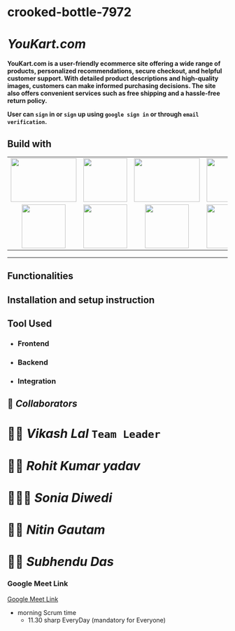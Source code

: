 # crooked-bottle-7972




# _YouKart.com_

**YouKart.com is a user-friendly ecommerce site offering a wide range of products, personalized recommendations, secure checkout, and helpful customer support. With detailed product descriptions and high-quality images, customers can make informed purchasing decisions. The site also offers convenient services such as free shipping and a hassle-free return policy.**

**User can `sign` in or `sign` up using `google sign in` or through `email verification`.**


## Build with

<table  align=center>
  <tr>
 <td align=center> <img src="https://upload.wikimedia.org/wikipedia/commons/thumb/d/d9/Node.js_logo.svg/1280px-Node.js_logo.svg.png"  height=100   width=150 ></td>
     <td align=center> <img src="https://upload.wikimedia.org/wikipedia/commons/thumb/a/a7/React-icon.svg/1280px-React-icon.svg.png" height=100   ></td>
    <td align=center> <img src="https://upload.wikimedia.org/wikipedia/commons/4/49/Redux.png"  height=100   width=150 ></td>
     <td align=center> <img src="https://img.icons8.com/nolan/64/wikipedia.png"  height=100  ></td>
  </tr><tr><td align=center>  <img src="https://img.icons8.com/color/48/null/chakra-ui.png"   width=100  ></td>
   <td align=center> <img src="https://upload.wikimedia.org/wikipedia/commons/thumb/b/b2/Bootstrap_logo.svg/768px-Bootstrap_logo.svg.png"  height=100    ></td>
  <td align=center> <img src="https://git-scm.com/images/logos/downloads/Git-Icon-1788C.png"  height=100  ></td>
  <td align=center> <img src="https://img.icons8.com/plasticine/100/null/github.png"  height=100  ></td>
  </tr>

</table>

<hr/>

## Functionalities

## Installation and setup instruction

## Tool Used

- ### **Frontend**
- ### **Backend**

- ### **Integration**

## 🤝 *_Collaborators_*
# 👨🏻 *Vikash Lal* `Team Leader`
# 🧑🏻‍ *Rohit Kumar yadav*
# 👱🏻‍♂️ *Sonia Diwedi*
# 🧑🏻 *Nitin Gautam*
# 🧒🏻 *Subhendu Das*



### Google Meet Link
[Google Meet Link](https://meet.google.com/wpm-bntz-iet)

- morning Scrum time 
    - 11.30 sharp EveryDay (mandatory for Everyone)
